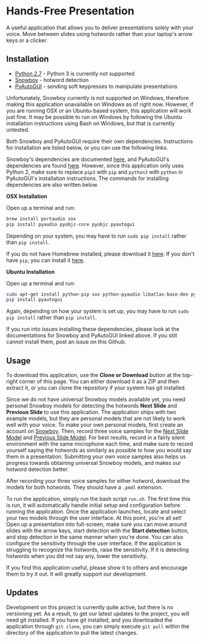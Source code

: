 # Hands-Free Presentation
A useful application that allows you to deliver presentations solely with your voice. Move between slides using hotwords rather than your laptop's arrow keys or a clicker.

##  Installation
* [Python 2.7](https://www.python.org/downloads/) - Python 3 is currently not supported
* [Snowboy](https://snowboy.kitt.ai/) - hotword detection 
* [PyAutoGUI](https://pyautogui.readthedocs.io/en/latest/) - sending soft keypresses to manipulate presentations 

Unfortunately, Snowboy currently is not supported on Windows, therefore making this application unavailable on Windows as of right now. However, if you are running OSX or an Ubuntu-based system, this application will work just fine. It may be possible to run on Windows by following the Ubuntu installation instructions using Bash on Windows, but that is currently untested.


Both Snowboy and PyAutoGUI require their own dependencies. Instructions for installation are listed below, or you can use the following links. 

Snowboy's dependencies are documented [here](https://github.com/Kitt-AI/snowboy/blob/master/README.md#dependencies), and PyAutoGUI's dependencies are found [here](https://pyautogui.readthedocs.io/en/latest/install.html#installation). However, since this application only uses Python 2, make sure to replace `pip3` with `pip` and `python3` with `python` in PyAutoGUI's installation instructions. The commands for installing dependencies are also written below.

**OSX Installation**

Open up a terminal and run:
```bash
brew install portaudio sox
pip install pyaudio pyobjc-core pyobjc pyautogui
```
Depending on your system, you may have to run `sudo pip install` rather than `pip install`.

If you do not have Homebrew installed, please download it [here](http://brew.sh/). If you don't have `pip`, you can install it [here](https://pip.pypa.io/en/stable/installing/).

**Ubuntu Installation**

Open up a terminal and run:
```bash
sudo apt-get install python-pip sox python-pyaudio libatlas-base-dev python-dev python-xlib
pip install pyautogui
```

Again, depending on how your system is set up, you may have to run `sudo pip install` rather than `pip install`.

If you run into issues installing these dependencies, please look at the documentations for Snowboy and PyAutoGUI linked above. If you still cannot install them, post an issue on this Github.

## Usage
To download this application, use the **Clone or Download** button at the top-right corner of this page. You can either download it as a ZIP and then extract it, or you can clone the repository if your system has git installed.

Since we do not have universal Snowboy models available yet, you need personal Snowboy models for detecting the hotwords **Next Slide** and **Previous Slide** to use this application. The application ships with two example models, but they are personal models that are not likely to work well with your voice. To make your own personal models, first create an account on [Snowboy](https://snowboy.kitt.ai/). Then, record three voice samples for the [Next Slide Model](https://snowboy.kitt.ai/hotword/7485) and [Previous Slide Model](https://snowboy.kitt.ai/hotword/7486). For best results, record in a fairly silent environment with the same microphone each time, and make sure to record yourself saying the hotwords as similarly as possible to how you would say them in a presentation. Submitting your own voice samples also helps us progress towards obtaining universal Snowboy models, and makes our hotword detection better.

After recording your three voice samples for either hotword, download the models for both hotwords. They should have a `.pmdl` extension. 

To run the application, simply run the bash script `run.sh`. The first time this is run, it will automatically handle initial setup and configuration before running the application. Once the application launches, locate and select your two models through the user interface. At this point, you're all set! Open up a presentation into full-screen, make sure you can move around slides with the arrow keys, start detection with the **Start detection** button, and stop detection in the same manner when you're done. You can also configure the sensitivity through the user interface. If the application is struggling to recognize the hotwords, raise the sensitivity. If it is detecting hotwords when you did not say any, lower the sensitivity.

If you find this application useful, please show it to others and encourage them to try it out. It will greatly support our development.

## Updates

Development on this project is currently quite active, but there is no versioning yet. As a result, to get our latest updates to the project, you will need git installed. If you have git installed, and you downloaded the application through `git clone`, you can simply execute `git pull` within the directory of the application to pull the latest changes.
